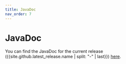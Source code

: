 ```yaml
---
title: JavaDoc
nav_order: 7
---
```


# JavaDoc

You can find the JavaDoc for the current release ({{site.github.latest_release.name | split: "-" | last}}) [here](https://ipk-bit.github.io/isa4j/javadoc/).
